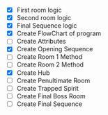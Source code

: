 - [X] First room logic
- [X] Second room logic
- [X] Final Sequence logic
- [X] Create FlowChart of program
- [ ] Create Attributes
- [X] Create Opening Sequence
- [ ] Create Room 1 Method
- [ ] Create Room 2 Method
- [X] Create Hub
- [ ] Create Penultimate Room
- [ ] Create Trapped Spirit
- [ ] Create Final Boss Room
- [ ] Create Final Sequence
